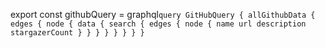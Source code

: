 export const githubQuery = graphql`
query GitHubQuery {
    allGithubData {
      edges {
        node {
          data {
            search {
              edges {
                node {
                  name
                  url
                  description
                  stargazerCount
                }
              }
            }
          }
        }
      }
    }
  }
`